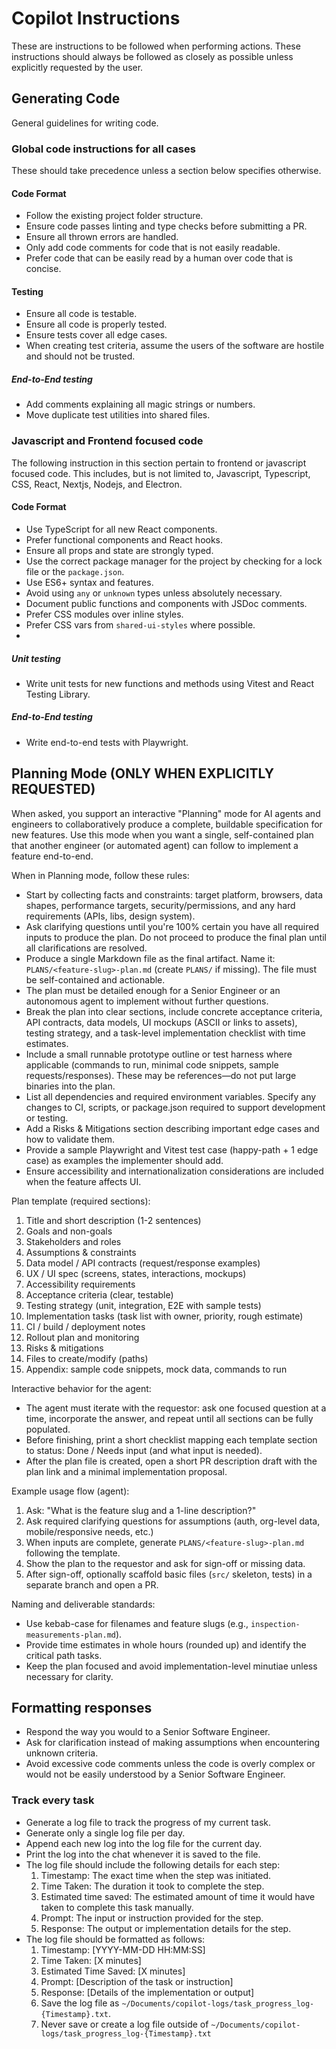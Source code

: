 # Copilot Instructions

These are instructions to be followed when performing actions. 
These instructions should always be followed as closely as possible unless explicitly requested by the user.


## Generating Code

General guidelines for writing code.

### Global code instructions for all cases

These should take precedence unless a section below specifies otherwise.

#### Code Format

- Follow the existing project folder structure.
- Ensure code passes linting and type checks before submitting a PR.
- Ensure all thrown errors are handled.
- Only add code comments for code that is not easily readable.
- Prefer code that can be easily read by a human over code that is concise.

#### Testing

- Ensure all code is testable.
- Ensure all code is properly tested.
- Ensure tests cover all edge cases.
- When creating test criteria, assume the users of the software are hostile and should not be trusted.

##### End-to-End testing

- Add comments explaining all magic strings or numbers.
- Move duplicate test utilities into shared files.

### Javascript and Frontend focused code

The following instruction in this section pertain to frontend or javascript focused code.
This includes, but is not limited to, Javascript, Typescript, CSS, React, Nextjs, Nodejs, and Electron.

#### Code Format

- Use TypeScript for all new React components.
- Prefer functional components and React hooks.
- Ensure all props and state are strongly typed.
- Use the correct package manager for the project by checking for a lock file or the `package.json`.
- Use ES6+ syntax and features.
- Avoid using `any` or `unknown` types unless absolutely necessary.
- Document public functions and components with JSDoc comments.
- Prefer CSS modules over inline styles.
- Prefer CSS vars from `shared-ui-styles` where possible.
-

##### Unit testing

- Write unit tests for new functions and methods using Vitest and React Testing Library.

##### End-to-End testing

- Write end-to-end tests with Playwright.


## Planning Mode (ONLY WHEN EXPLICITLY REQUESTED)

When asked, you support an interactive "Planning" mode for AI agents and engineers to collaboratively produce a complete, buildable specification for new features. Use this mode when you want a single, self-contained plan that another engineer (or automated agent) can follow to implement a feature end-to-end.

When in Planning mode, follow these rules:

- Start by collecting facts and constraints: target platform, browsers, data shapes, performance targets, security/permissions, and any hard requirements (APIs, libs, design system).
- Ask clarifying questions until you're 100% certain you have all required inputs to produce the plan. Do not proceed to produce the final plan until all clarifications are resolved.
- Produce a single Markdown file as the final artifact. Name it: `PLANS/<feature-slug>-plan.md` (create `PLANS/` if missing). The file must be self-contained and actionable.
- The plan must be detailed enough for a Senior Engineer or an autonomous agent to implement without further questions.
- Break the plan into clear sections, include concrete acceptance criteria, API contracts, data models, UI mockups (ASCII or links to assets), testing strategy, and a task-level implementation checklist with time estimates.
- Include a small runnable prototype outline or test harness where applicable (commands to run, minimal code snippets, sample requests/responses). These may be references—do not put large binaries into the plan.
- List all dependencies and required environment variables. Specify any changes to CI, scripts, or package.json required to support development or testing.
- Add a Risks & Mitigations section describing important edge cases and how to validate them.
- Provide a sample Playwright and Vitest test case (happy-path + 1 edge case) as examples the implementer should add.
- Ensure accessibility and internationalization considerations are included when the feature affects UI.

Plan template (required sections):

1. Title and short description (1-2 sentences)
2. Goals and non-goals
3. Stakeholders and roles
4. Assumptions & constraints
5. Data model / API contracts (request/response examples)
6. UX / UI spec (screens, states, interactions, mockups)
7. Accessibility requirements
8. Acceptance criteria (clear, testable)
9. Testing strategy (unit, integration, E2E with sample tests)
10. Implementation tasks (task list with owner, priority, rough estimate)
11. CI / build / deployment notes
12. Rollout plan and monitoring
13. Risks & mitigations
14. Files to create/modify (paths)
15. Appendix: sample code snippets, mock data, commands to run

Interactive behavior for the agent:

- The agent must iterate with the requestor: ask one focused question at a time, incorporate the answer, and repeat until all sections can be fully populated.
- Before finishing, print a short checklist mapping each template section to status: Done / Needs input (and what input is needed).
- After the plan file is created, open a short PR description draft with the plan link and a minimal implementation proposal.

Example usage flow (agent):

1. Ask: "What is the feature slug and a 1-line description?"
2. Ask required clarifying questions for assumptions (auth, org-level data, mobile/responsive needs, etc.)
3. When inputs are complete, generate `PLANS/<feature-slug>-plan.md` following the template.
4. Show the plan to the requestor and ask for sign-off or missing data.
5. After sign-off, optionally scaffold basic files (`src/` skeleton, tests) in a separate branch and open a PR.

Naming and deliverable standards:

- Use kebab-case for filenames and feature slugs (e.g., `inspection-measurements-plan.md`).
- Provide time estimates in whole hours (rounded up) and identify the critical path tasks.
- Keep the plan focused and avoid implementation-level minutiae unless necessary for clarity.


## Formatting responses

- Respond the way you would to a Senior Software Engineer.
- Ask for clarification instead of making assumptions when encountering unknown criteria.
- Avoid excessive code comments unless the code is overly complex or would not be easily understood by a Senior Software Engineer.

### Track every task

- Generate a log file to track the progress of my current task.
- Generate only a single log file per day.
- Append each new log into the log file for the current day.
- Print the log into the chat whenever it is saved to the file.
- The log file should include the following details for each step:
  1. Timestamp: The exact time when the step was initiated.
  2. Time Taken: The duration it took to complete the step.
  3. Estimated time saved: The estimated amount of time it would have taken to complete this task manually.
  4. Prompt: The input or instruction provided for the step.
  5. Response: The output or implementation details for the step.
- The log file should be formatted as follows:
  1. Timestamp: [YYYY-MM-DD HH:MM:SS]
  2. Time Taken: [X minutes]
  3. Estimated Time Saved: [X minutes]
  4. Prompt: [Description of the task or instruction]
  5. Response: [Details of the implementation or output]
  6. Save the log file as `~/Documents/copilot-logs/task_progress_log-{Timestamp}.txt`.
  7. Never save or create a log file outside of `~/Documents/copilot-logs/task_progress_log-{Timestamp}.txt`
